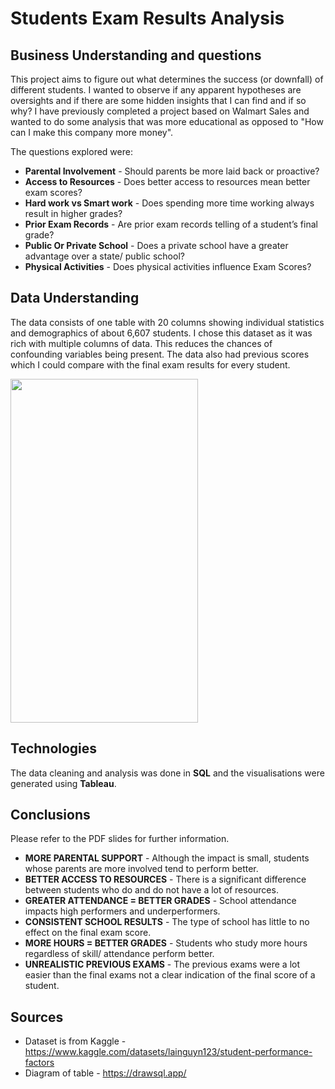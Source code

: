 # Students Exam Results Analysis
## Business Understanding and questions
This project aims to figure out what determines the success (or downfall) of different students. I wanted to observe if any apparent hypotheses are oversights and if there are some hidden insights that I can find and if so why? I have previously completed a project based on Walmart Sales and wanted to do some analysis that was more educational as opposed to "How can I make this company more money".

The questions explored were:
- **Parental Involvement** - Should parents be more laid back or proactive?
- **Access to Resources** - Does better access to resources mean better exam scores?
- **Hard work vs Smart work** - Does spending more time working always result in higher grades?
- **Prior Exam Records** - Are prior exam records telling of a student’s final grade?
- **Public Or Private School** - Does a private school have a greater advantage over a state/ public school?
- **Physical Activities** - Does physical activities influence Exam Scores?


## Data Understanding
The data consists of one table with 20 columns showing individual statistics and demographics of about 6,607 students. I chose this dataset as it was rich with multiple columns of data. This reduces the chances of confounding variables being present. The data also had previous scores which I could compare with the final exam results for every student.

<img src="https://github.com/user-attachments/assets/351593ce-d996-4db5-9a2a-b9f2d035b570" width=300 height=550>

## Technologies
The data cleaning and analysis was done in **SQL** and the visualisations were generated using **Tableau**.

## Conclusions
Please refer to the PDF slides for further information.
- **MORE PARENTAL SUPPORT** - Although the impact is small, students whose parents are more involved tend to perform better.
- **BETTER ACCESS TO RESOURCES** - There is a significant difference between students who do and do not have a lot of resources.
- **GREATER ATTENDANCE = BETTER GRADES** - School attendance impacts high performers and underperformers.
- **CONSISTENT SCHOOL RESULTS** - The type of school has little to no effect on the final exam score.
- **MORE HOURS = BETTER GRADES** - Students who study more hours regardless of skill/ attendance perform better.
- **UNREALISTIC PREVIOUS EXAMS** - The previous exams were a lot easier than the final exams not a clear indication of the final score of a student.

## Sources
- Dataset is from Kaggle - https://www.kaggle.com/datasets/lainguyn123/student-performance-factors
- Diagram of table - https://drawsql.app/
